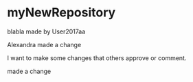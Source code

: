 # myNewRepository
blabla
made by User2017aa

Alexandra made a change



I want to make some changes that others approve or comment.

made a change

